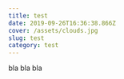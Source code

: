 ```yaml
---
title: test
date: 2019-09-26T16:36:38.866Z
cover: /assets/clouds.jpg
slug: test
category: test
---
```

bla bla bla
